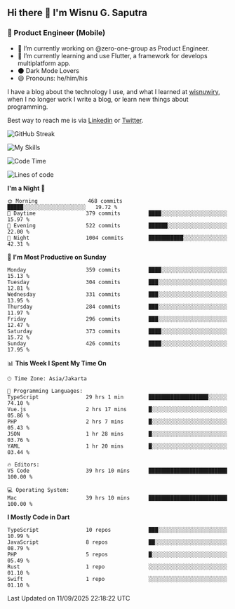 ## Hi there 👋 I'm Wisnu G. Saputra

### :mobile_phone_off: Product Engineer (Mobile)

- 🔭 I’m currently working on @zero-one-group as Product Engineer.
- 🌱 I’m currently learning and use Flutter, a framework for develops multiplatform app.
- 🌑 Dark Mode Lovers
- 😄 Pronouns: he/him/his

I have a blog about the technology I use, and what I learned at [wisnuwiry](https://wisnuwiry.space/), when I no longer work I write a blog, or learn new things about programming.

Best way to reach me is via [Linkedin](https://www.linkedin.com/in/wisnu-saputra/) or [Twitter](https://twitter.com/wisnuwiry).

![GitHub Streak](https://streak-stats.demolab.com?user=wisnuwiry&theme=dark&hide_border=true)

![My Skills](https://skillicons.dev/icons?i=dart,flutter,kotlin,swift,go,js,css,neovim,git,linux&perline=5)

<!--START_SECTION:waka-->
![Code Time](http://img.shields.io/badge/Code%20Time-2%2C109%20hrs%2057%20mins-blue)

![Lines of code](https://img.shields.io/badge/From%20Hello%20World%20I%27ve%20Written-2.8%20million%20lines%20of%20code-blue)

**I'm a Night 🦉** 

```text
🌞 Morning                468 commits         █████░░░░░░░░░░░░░░░░░░░░   19.72 % 
🌆 Daytime                379 commits         ████░░░░░░░░░░░░░░░░░░░░░   15.97 % 
🌃 Evening                522 commits         ██████░░░░░░░░░░░░░░░░░░░   22.00 % 
🌙 Night                  1004 commits        ███████████░░░░░░░░░░░░░░   42.31 % 
```
📅 **I'm Most Productive on Sunday** 

```text
Monday                   359 commits         ████░░░░░░░░░░░░░░░░░░░░░   15.13 % 
Tuesday                  304 commits         ███░░░░░░░░░░░░░░░░░░░░░░   12.81 % 
Wednesday                331 commits         ███░░░░░░░░░░░░░░░░░░░░░░   13.95 % 
Thursday                 284 commits         ███░░░░░░░░░░░░░░░░░░░░░░   11.97 % 
Friday                   296 commits         ███░░░░░░░░░░░░░░░░░░░░░░   12.47 % 
Saturday                 373 commits         ████░░░░░░░░░░░░░░░░░░░░░   15.72 % 
Sunday                   426 commits         ████░░░░░░░░░░░░░░░░░░░░░   17.95 % 
```


📊 **This Week I Spent My Time On** 

```text
🕑︎ Time Zone: Asia/Jakarta

💬 Programming Languages: 
TypeScript               29 hrs 1 min        ███████████████████░░░░░░   74.10 % 
Vue.js                   2 hrs 17 mins       █░░░░░░░░░░░░░░░░░░░░░░░░   05.86 % 
PHP                      2 hrs 7 mins        █░░░░░░░░░░░░░░░░░░░░░░░░   05.43 % 
JSON                     1 hr 28 mins        █░░░░░░░░░░░░░░░░░░░░░░░░   03.76 % 
YAML                     1 hr 20 mins        █░░░░░░░░░░░░░░░░░░░░░░░░   03.44 % 

🔥 Editors: 
VS Code                  39 hrs 10 mins      █████████████████████████   100.00 % 

💻 Operating System: 
Mac                      39 hrs 10 mins      █████████████████████████   100.00 % 
```

**I Mostly Code in Dart** 

```text
TypeScript               10 repos            ███░░░░░░░░░░░░░░░░░░░░░░   10.99 % 
JavaScript               8 repos             ██░░░░░░░░░░░░░░░░░░░░░░░   08.79 % 
PHP                      5 repos             █░░░░░░░░░░░░░░░░░░░░░░░░   05.49 % 
Rust                     1 repo              ░░░░░░░░░░░░░░░░░░░░░░░░░   01.10 % 
Swift                    1 repo              ░░░░░░░░░░░░░░░░░░░░░░░░░   01.10 % 
```




 Last Updated on 11/09/2025 22:18:22 UTC
<!--END_SECTION:waka-->
